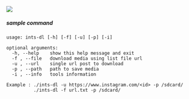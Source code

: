 ![](https://img.shields.io/badge/python-3.8.x-blue)

##### sample command
```
usage: ints-dl [-h] [-f] [-u] [-p] [-i]

optional arguments:
  -h, --help    show this help message and exit
  -f , --file   download media using list file url
  -u , --url    single url post to download
  -p , --path   path to save media
  -i , --info   tools information

Example : ./ints-dl -u https://www.instagram.com/<id> -p /sdcard/
          ./ints-dl -f url.txt -p /sdcard/
```
